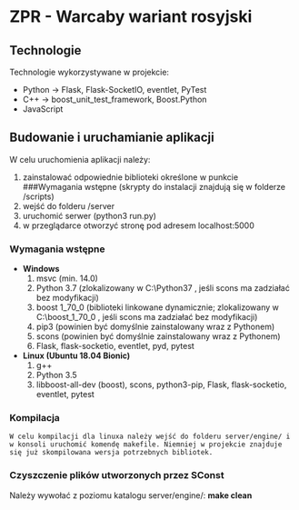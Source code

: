 # ZPR - Warcaby wariant rosyjski

## Technologie
Technologie wykorzystywane w projekcie:
- Python -> Flask, Flask-SocketIO, eventlet, PyTest
- C++ -> boost_unit_test_framework, Boost.Python
- JavaScript

## Budowanie i uruchamianie aplikacji
W celu uruchomienia aplikacji należy:
1. zainstalować odpowiednie biblioteki określone w punkcie ###Wymagania wstępne (skrypty do instalacji znajdują się w folderze /scripts)
2. wejść do folderu /server
3. uruchomić serwer (python3 run.py)
4. w przeglądarce otworzyć stronę pod adresem localhost:5000


### Wymagania wstępne
- **Windows**
  1. msvc (min. 14.0)
  2. Python 3.7 (zlokalizowany w C:\Python37 , jeśli scons ma zadziałać bez modyfikacji)
  3. boost 1_70_0 (biblioteki linkowane dynamicznie; zlokalizowany w C:\boost_1_70_0 , jeśli scons ma zadziałać bez modyfikacji)
  4. pip3 (powinien być domyślnie zainstalowany wraz z Pythonem)
  5. scons (powinien być domyślnie zainstalowany wraz z Pythonem)
  6. Flask, flask-socketio, eventlet, pyd, pytest 
- **Linux (Ubuntu 18.04 Bionic)**
  1. g++
  2. Python 3.5 
  3. libboost-all-dev (boost), scons, python3-pip, Flask, flask-socketio, eventlet, pytest 

### Kompilacja
	W celu kompilacji dla linuxa należy wejść do folderu server/engine/ i w konsoli uruchomić komendę makefile. Niemniej w projekcie znajduje się już skompilowana wersja potrzebnych bibliotek.
### Czyszczenie plików utworzonych przez SConst
Należy wywołać z poziomu katalogu server/engine/:
**make clean**

